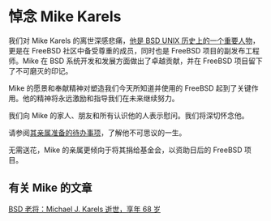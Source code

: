 # 悼念 Mike Karels

我们对 Mike Karels 的离世深感悲痛，[他是 BSD UNIX 历史上的一个重要人物](https://www.bilibili.com/video/BV1Fh4y1e7AA/)，更是在 FreeBSD 社区中备受尊重的成员，同时也是 FreeBSD 项目的副发布工程师。Mike 在 BSD 系统开发和发展方面做出了卓越贡献，并在 FreeBSD 项目留下了不可磨灭的印记。

Mike 的愿景和奉献精神对塑造我们今天所知道并使用的 FreeBSD 起到了关键作用。他的精神将永远激励和指导我们在未来继续努力。

我们向 Mike 的家人、朋友和所有认识他的人表示慰问。我们将深切怀念他。

请参阅[其亲属准备的待办事项](https://www.gearty-delmore.com/obituaries/michael-mike-karels)，了解他不可思议的一生。

无需送花，Mike 的亲属更倾向于将其捐给基金会，以资助日后的 FreeBSD 项目。

## 有关 Mike 的文章

[BSD 老将：Michael J. Karels 逝世，享年 68 岁](https://www.heise.de/news/BSD-Urgestein-Michael-J-Karels-mit-68-Jahren-gestorben-9751528.html)
